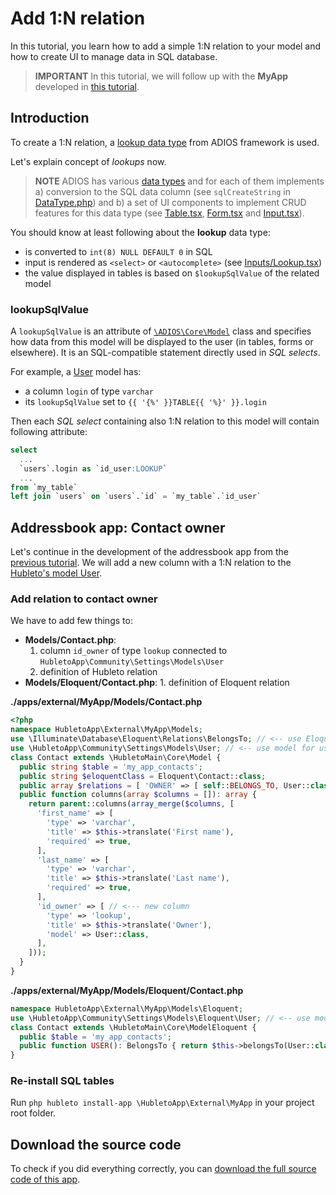 # Add 1:N relation

In this tutorial, you learn how to add a simple 1:N relation to your model and how to create UI to manage data in SQL database.

> **IMPORTANT** In this tutorial, we will follow up with the **MyApp** developed in [this tutorial](add-first-model).

## Introduction

To create a 1:N relation, a [lookup data type](https://github.com/wai-blue/adios/blob/main/src/Core/Db/DataTypes/DataTypeLookup.php) from ADIOS framework is used.

Let's explain concept of *lookups* now.

> **NOTE** ADIOS has various [data types](https://github.com/wai-blue/adios/tree/main/src/Core/Db/DataTypes) and for each of them implements a) conversion to the SQL data column (see `sqlCreateString` in [DataType.php](https://github.com/wai-blue/adios/blob/main/src/Core/Db/DataType.php)) and b) a set of UI components to implement CRUD features for this data type (see [Table.tsx](https://github.com/wai-blue/adios/blob/main/src/Components/Table.tsx), [Form.tsx](https://github.com/wai-blue/adios/blob/main/src/Components/Form.tsx) and [Input.tsx](https://github.com/wai-blue/adios/blob/main/src/Components/Input.tsx)).

You should know at least following about the **lookup** data type:
  * is converted to `int(8) NULL DEFAULT 0` in SQL
  * input is rendered as `<select>` or `<autocomplete>` (see [Inputs/Lookup.tsx](https://github.com/wai-blue/adios/blob/main/src/Components/Inputs/Lookup.tsx))
  * the value displayed in tables is based on `$lookupSqlValue` of the related model

### lookupSqlValue

A `lookupSqlValue` is an attribute of [`\ADIOS\Core\Model`](https://github.com/wai-blue/adios/blob/main/src/Core/Model.php) class and specifies how data from this model will be displayed to the user (in tables, forms or elsewhere). It is an SQL-compatible statement directly used in *SQL selects*.

For example, a [User](https://github.com/wai-blue/adios/blob/main/src/Models/User.php) model has:

  * a column `login` of type `varchar`
  * its `lookupSqlValue` set to `{{ '{%' }}TABLE{{ '%}' }}.login`

Then each *SQL select* containing also 1:N relation to this model will contain following attribute:

```sql
select
  ...
  `users`.login as `id_user:LOOKUP`
  ...
from `my_table`
left join `users` on `users`.`id` = `my_table`.`id_user`
```

## Addressbook app: Contact owner

Let's continue in the development of the addressbook app from the [previous tutorial](add-first-model). We will add a new column with a 1:N relation to the [Hubleto's model User](https://github.com/wai-blue/hubleto/blob/main/apps/community/Settings/Models/User.php).

### Add relation to contact owner

We have to add few things to:

  * **Models/Contact.php**:
    1. column `id_owner` of type `lookup` connected to `HubletoApp\Community\Settings\Models\User`
    2. definition of Hubleto relation
  *  **Models/Eloquent/Contact.php**:
    1. definition of Eloquent relation

**./apps/external/MyApp/Models/Contact.php**
```php
<?php
namespace HubletoApp\External\MyApp\Models;
use \Illuminate\Database\Eloquent\Relations\BelongsTo; // <-- use Eloquent's BelongsTo
use \HubletoApp\Community\Settings\Models\User; // <-- use model for users
class Contact extends \HubletoMain\Core\Model {
  public string $table = 'my_app_contacts';
  public string $eloquentClass = Eloquent\Contact::class;
  public array $relations = [ 'OWNER' => [ self::BELONGS_TO, User::class, 'id_owner', 'id' ]]; // <-- Hubleto relation
  public function columns(array $columns = []): array {
    return parent::columns(array_merge($columns, [
      'first_name' => [
        'type' => 'varchar',
        'title' => $this->translate('First name'),
        'required' => true,
      ],
      'last_name' => [
        'type' => 'varchar',
        'title' => $this->translate('Last name'),
        'required' => true,
      ],
      'id_owner' => [ // <--- new column
        'type' => 'lookup',
        'title' => $this->translate('Owner'),
        'model' => User::class,
      ],
    ]));
  }
}
```

**./apps/external/MyApp/Models/Eloquent/Contact.php**
```php
namespace HubletoApp\External\MyApp\Models\Eloquent;
use \HubletoApp\Community\Settings\Models\Eloquent\User; // <-- use model for users
class Contact extends \HubletoMain\Core\ModelEloquent {
  public $table = 'my_app_contacts';
  public function USER(): BelongsTo { return $this->belongsTo(User::class, 'id_user', 'id'); } // <-- Eloquent relation
}
```

### Re-install SQL tables

Run `php hubleto install-app \HubletoApp\External\MyApp` in your project root folder.

## Download the source code

To check if you did everything correctly, you can [download the full source code of this app](../downloads/MyApp.zip).
